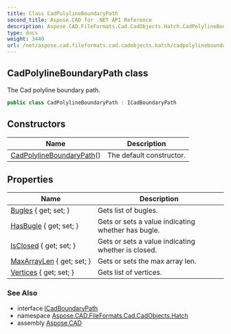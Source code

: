 ```yaml
---
title: Class CadPolylineBoundaryPath
second_title: Aspose.CAD for .NET API Reference
description: Aspose.CAD.FileFormats.Cad.CadObjects.Hatch.CadPolylineBoundaryPath class. The Cad polyline boundary path
type: docs
weight: 3440
url: /net/aspose.cad.fileformats.cad.cadobjects.hatch/cadpolylineboundarypath/
---
```

## CadPolylineBoundaryPath class

The Cad polyline boundary path.

```csharp
public class CadPolylineBoundaryPath : ICadBoundaryPath
```

## Constructors

| Name | Description |
| --- | --- |
| [CadPolylineBoundaryPath](cadpolylineboundarypath/)() | The default constructor. |

## Properties

| Name | Description |
| --- | --- |
| [Bugles](../../aspose.cad.fileformats.cad.cadobjects.hatch/cadpolylineboundarypath/bugles/) { get; set; } | Gets list of bugles. |
| [HasBugle](../../aspose.cad.fileformats.cad.cadobjects.hatch/cadpolylineboundarypath/hasbugle/) { get; set; } | Gets or sets a value indicating whether has bugle. |
| [IsClosed](../../aspose.cad.fileformats.cad.cadobjects.hatch/cadpolylineboundarypath/isclosed/) { get; set; } | Gets or sets a value indicating whether is closed. |
| [MaxArrayLen](../../aspose.cad.fileformats.cad.cadobjects.hatch/cadpolylineboundarypath/maxarraylen/) { get; set; } | Gets or sets the max array len. |
| [Vertices](../../aspose.cad.fileformats.cad.cadobjects.hatch/cadpolylineboundarypath/vertices/) { get; set; } | Gets list of vertices. |

### See Also

* interface [ICadBoundaryPath](../icadboundarypath/)
* namespace [Aspose.CAD.FileFormats.Cad.CadObjects.Hatch](../../aspose.cad.fileformats.cad.cadobjects.hatch/)
* assembly [Aspose.CAD](../../)



